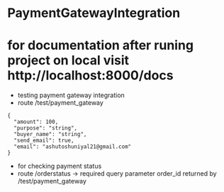 # PaymentGatewayIntegration

# for documentation after runing project on local visit http://localhost:8000/docs

* testing payment gateway integration 
* route /test/payment_gateway
```
{
  "amount": 100,
  "purpose": "string",
  "buyer_name": "string",
  "send_email": true,
  "email": "ashutoshuniyal21@gmail.com"
}
```


* for checking payment status
* route /orderstatus -> required query parameter order_id returned by /test/payment_gateway
